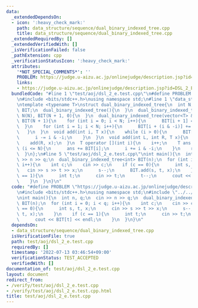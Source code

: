 ```yaml
---
data:
  _extendedDependsOn:
  - icon: ':heavy_check_mark:'
    path: data_structure/sequence/dual_binary_indexed_tree.cpp
    title: data_structure/sequence/dual_binary_indexed_tree.cpp
  _extendedRequiredBy: []
  _extendedVerifiedWith: []
  _isVerificationFailed: false
  _pathExtension: cpp
  _verificationStatusIcon: ':heavy_check_mark:'
  attributes:
    '*NOT_SPECIAL_COMMENTS*': ''
    PROBLEM: https://judge.u-aizu.ac.jp/onlinejudge/description.jsp?id=DSL_2_E
    links:
    - https://judge.u-aizu.ac.jp/onlinejudge/description.jsp?id=DSL_2_E
  bundledCode: "#line 1 \"test/aoj/dsl_2_e.test.cpp\"\n#define PROBLEM \"https://judge.u-aizu.ac.jp/onlinejudge/description.jsp?id=DSL_2_E\"\
    \n#include <bits/stdc++.h>\nusing namespace std;\n#line 1 \"data_structure/sequence/dual_binary_indexed_tree.cpp\"\
    \ntemplate <typename T>\nstruct dual_binary_indexed_tree{\n  int N;\n  vector<T>\
    \ BIT;\n  dual_binary_indexed_tree(){\n  }\n  dual_binary_indexed_tree(int N):\
    \ N(N), BIT(N + 1, 0){\n  }\n  dual_binary_indexed_tree(vector<T> &A): N(A.size()),\
    \ BIT(N + 1){\n    for (int i = 0; i < N; i++){\n      BIT[i + 1] = A[i];\n  \
    \  }\n    for (int i = 1; i < N; i++){\n      BIT[i + (i & -i)] += BIT[i];\n \
    \   }\n  }\n  void add(int i, T x){\n    while (i > 0){\n      BIT[i] += x;\n\
    \      i -= i & -i;\n    }\n  }\n  void add(int L, int R, T x){\n    add(L, -x);\n\
    \    add(R, x);\n  }\n  T operator [](int i){\n    i++;\n    T ans = 0;\n    while\
    \ (i <= N){\n      ans += BIT[i];\n      i += i & -i;\n    }\n    return ans;\n\
    \  }\n};\n#line 5 \"test/aoj/dsl_2_e.test.cpp\"\nint main(){\n  int n, q;\n  cin\
    \ >> n >> q;\n  dual_binary_indexed_tree<int> BIT(n);\n  for (int i = 0; i < q;\
    \ i++){\n    int c;\n    cin >> c;\n    if (c == 0){\n      int s, t, x;\n   \
    \   cin >> s >> t >> x;\n      s--;\n      BIT.add(s, t, x);\n    }\n    if (c\
    \ == 1){\n      int t;\n      cin >> t;\n      t--;\n      cout << BIT[t] << endl;\n\
    \    }\n  }\n}\n"
  code: "#define PROBLEM \"https://judge.u-aizu.ac.jp/onlinejudge/description.jsp?id=DSL_2_E\"\
    \n#include <bits/stdc++.h>\nusing namespace std;\n#include \"../../data_structure/sequence/dual_binary_indexed_tree.cpp\"\
    \nint main(){\n  int n, q;\n  cin >> n >> q;\n  dual_binary_indexed_tree<int>\
    \ BIT(n);\n  for (int i = 0; i < q; i++){\n    int c;\n    cin >> c;\n    if (c\
    \ == 0){\n      int s, t, x;\n      cin >> s >> t >> x;\n      s--;\n      BIT.add(s,\
    \ t, x);\n    }\n    if (c == 1){\n      int t;\n      cin >> t;\n      t--;\n\
    \      cout << BIT[t] << endl;\n    }\n  }\n}\n"
  dependsOn:
  - data_structure/sequence/dual_binary_indexed_tree.cpp
  isVerificationFile: true
  path: test/aoj/dsl_2_e.test.cpp
  requiredBy: []
  timestamp: '2022-07-13 03:46:54+09:00'
  verificationStatus: TEST_ACCEPTED
  verifiedWith: []
documentation_of: test/aoj/dsl_2_e.test.cpp
layout: document
redirect_from:
- /verify/test/aoj/dsl_2_e.test.cpp
- /verify/test/aoj/dsl_2_e.test.cpp.html
title: test/aoj/dsl_2_e.test.cpp
---
```

